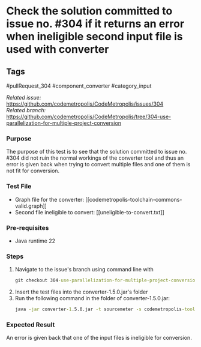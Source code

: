 # Check the solution committed to issue no. #304 if it returns an error when ineligible second input file is used with converter

## Tags
#pullRequest_304 #component_converter #category_input

_Related issue:_ https://github.com/codemetropolis/CodeMetropolis/issues/304 <br>
_Related branch:_ https://github.com/codemetropolis/CodeMetropolis/tree/304-use-parallelization-for-multiple-project-conversion

### Purpose
The purpose of this test is to see that the solution committed to issue no. #304 did not ruin the normal workings of the converter tool and thus an error is given back when trying to convert multiple files and one of them is not fit for conversion.

### Test File
- Graph file for the converter: [[codemetropolis-toolchain-commons-valid.graph]]
- Second file ineligible to convert: [[uneligible-to-convert.txt]]

### Pre-requisites	
- Java runtime 22

### Steps
1. Navigate to the issue's branch using command line with 
	```cmd
	git checkout 304-use-parallelization-for-multiple-project-conversion
	```
2. Insert the test files into the converter-1.5.0.jar's folder
3. Run the following command in the folder of converter-1.5.0.jar:
	```cmd
	java -jar converter-1.5.0.jar -t sourcemeter -s codemetropolis-toolchain-commons.graph uneligilbe-to-convert.txt
	```

### Expected Result
An error is given back that one of the input files is ineligible for conversion.